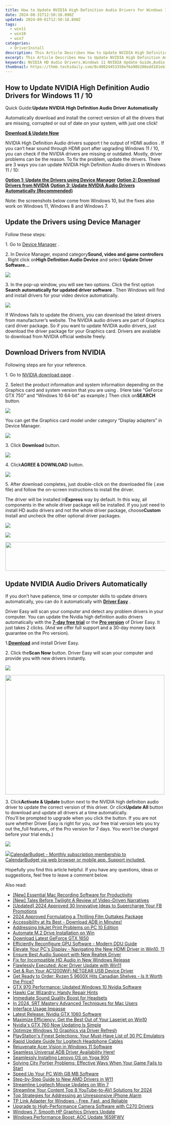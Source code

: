 ```yaml
---
title: How to Update NVIDIA High Definition Audio Drivers for Windows 11 / 10
date: 2024-08-31T12:50:18.890Z
updated: 2024-09-01T12:50:18.890Z
tags:
  - win11
  - win10
  - win7
categories:
  - DriverInstall
description: This Article Describes How to Update NVIDIA High Definition Audio Drivers for Windows 11 / 10
excerpt: This Article Describes How to Update NVIDIA High Definition Audio Drivers for Windows 11 / 10
keywords: NVIDIA HD Audio Drivers,Windows 11 NVIDIA Update Guide,Audio Driver Updates for NVIDIA,NVIDIA Drivers Installation Windows 10/11,Windows Audio Driver Upgrade,NVIDIA Sound Drivers for Modern OS,Latest NVIDIA HD Audio Driver Update Methods
thumbnail: https://thmb.techidaily.com/0c48024453358ef6a98b286edd181eb113a17b3521d6666287ecd3868dbe5cda.jpg
---
```


## How to Update NVIDIA High Definition Audio Drivers for Windows 11 / 10

 Quick Guide:**Update NVIDIA High Definition Audio Driver Automatically**

 Automatically download and install the correct version of all the drivers that are missing, corrupted or out of date on your system, with just one click!

[**Download & Update Now**](https://tools.techidaily.com/drivereasy/download/)

 NVIDIA High Definition Audio drivers support t he output of HDMI audios . If you can’t hear sound through HDMI port after upgrading Windows 11 / 10, you can check if the NVIDIA drivers are missing or outdated. Mostly, driver problems can be the reason. To fix the problem, update the drivers. There are 3 ways you can update NVIDIA High Definition Audio drivers in Windows 11 / 10:

[**Option 1: Update the Drivers using Device Manager**](#option1)
[**Option 2: Download Drivers from NVIDIA**](#option2)
[**Option 3: Update NVIDIA Audio Drivers Automatically (Recommended)**](#option3)

 Note: the screenshots below come from Windows 10, but the fixes also work on Windows 11, Windows 8 and Windows 7.

## **Update the Drivers using Device Manager**

Follow these steps:

1\. Go to [Device Manager](https://tools.techidaily.com/drivereasy/download/) .

 2\. In Device Manager, expand category**Sound, video and game controllers** . Right click on**High Definition Audio Device** and select **Update Driver Software…**

![](https://images.drivereasy.com/wp-content/uploads/2016/05/img_5742b3890be77.png)

 3\. In the pop-up window, you will see two options. Click the first option **Search automatically for updated driver software**  . Then Windows will find and install drivers for your video device automatically.

![](https://images.drivereasy.com/wp-content/uploads/2016/05/img_5742b40160063.png)

 If Windows fails to update the drivers, you can download the latest drivers from manufacturer’s website. The NVIDIA audio drivers are part of Graphics card driver package. So if you want to update NVIDIA audio drivers, just download the driver package for your Graphics card. Drivers are available to download from NVIDIA official website freely.

## **Download Drivers from NVIDIA**

Following steps are for your reference.

 1\. Go to [NVIDIA download page](https://tools.techidaily.com/drivereasy/download/) .

 2\. Select the product information and system information depending on the Graphics card and system version that you are using . (Here take “GeForce GTX 750” and “Windows 10 64-bit” as example.) Then click on**SEARCH** button.

![](https://images.drivereasy.com/wp-content/uploads/2016/05/img_5742b9a18efce.png)

 You can get the Graphics card model under category “Display adapters” in Device Manager.

![](https://images.drivereasy.com/wp-content/uploads/2016/05/img_5742ba69c39f8.png)

 3\. Click **Download**  button.

![](https://images.drivereasy.com/wp-content/uploads/2016/05/img_5742bbaee7b9a.png)

 4\. Click**AGREE & DOWNLOAD** button.

![](https://images.drivereasy.com/wp-content/uploads/2016/05/img_5742bc0b535c7.png)

 5\. After download completes, just double-click on the downloaded file (.exe file) and follow the on-screen instructions to install the driver.

 The driver will be installed in**Express** way by default. In this way, all components in the whole driver package will be installed. If you just need to install HD audio drivers and not the whole driver package, choose**Custom** Install and uncheck the other optional driver packages.

![](https://images.drivereasy.com/wp-content/uploads/2016/05/img_5742bd389e2bd.png)

![](https://images.drivereasy.com/wp-content/uploads/2016/05/img_5742bd7441228.png)

<!-- affiliate ads begin -->
<a href="https://zonlipartnershipprogram.pxf.io/c/5597632/1596691/17882" target="_top" id="1596691"><img src="//a.impactradius-go.com/display-ad/17882-1596691" border="0" alt="" width="728" height="90"/></a><img height="0" width="0" src="https://imp.pxf.io/i/5597632/1596691/17882" style="position:absolute;visibility:hidden;" border="0" />
<!-- affiliate ads end -->
## **Update NVIDIA Audio Drivers Automatically**

 If you don’t have patience, time or computer skills to update drivers automatically, you can do it automatically with **[Driver Easy](https://tools.techidaily.com/drivereasy/download/)**  .

 Driver Easy will scan your computer and detect any problem drivers in your computer. You can update the Nvidia high definition audio drivers automatically with the **[7-day free trial](https://tools.techidaily.com/drivereasy/download/)**  or the **[Pro version](https://tools.techidaily.com/drivereasy/download/)**  of Driver Easy. It just takes 2 clicks. (And we offer full support and a 30-day money back guarantee on the Pro version).

 1.[**Download**](https://tools.techidaily.com/drivereasy/download/) and install Driver Easy.

 2\. Click the**Scan Now** button. Driver Easy will scan your computer and provide you with new drivers instantly.

![](https://www.drivereasy.com/wp-content/uploads/2018/12/scan-1200x840.jpg)

<!-- affiliate ads begin -->
<a href="https://electronicx.pxf.io/c/5597632/1872456/14483" target="_top" id="1872456"><img src="//a.impactradius-go.com/display-ad/14483-1872456" border="0" alt="" width="500" height="375"/></a><img height="0" width="0" src="https://imp.pxf.io/i/5597632/1872456/14483" style="position:absolute;visibility:hidden;" border="0" />
<!-- affiliate ads end -->
 3\. Click**Activate & Update** button next to the NVIDIA high definition audio driver to update the correct version of this driver. Or click**Update All** button to download and update all drivers at a time automatically.  
 (You’ll be prompted to upgrade when you click the button. If you are not sure whether Driver Easy is right for you, our free trial version lets you try out the_full features_ of the Pro version for 7 days. You won’t be charged before your trial ends.)

![](https://www.drivereasy.com/wp-content/uploads/2024/05/NVIDIA-High-Definition-Audio.jpg)

<!-- affiliate ads begin -->
<a href="https://secure.2checkout.com/order/checkout.php?PRODS=37701530&QTY=1&AFFILIATE=108875&CART=1"><img src="https://secure.avangate.com/images/merchant/6fe0c81e3f9438db11ebbfba6c5ce460/products/copy_cbLogo_with_text_blue.png" border="0">CalendarBudget - Monthly subscription membership to CalendarBudget via web browser or mobile app. Support included. </a>
<!-- affiliate ads end -->
 Hopefully you find this article helpful. If you have any questions, ideas or suggestions, feel free to leave a comment below.

<ins class="adsbygoogle"
     style="display:block"
     data-ad-format="autorelaxed"
     data-ad-client="ca-pub-7571918770474297"
     data-ad-slot="1223367746"></ins>



<ins class="adsbygoogle"
     style="display:block"
     data-ad-client="ca-pub-7571918770474297"
     data-ad-slot="8358498916"
     data-ad-format="auto"
     data-full-width-responsive="true"></ins>





<span class="atpl-alsoreadstyle">Also read:</span>
<div><ul>
<li><a href="https://digital-screen-recording.techidaily.com/new-essential-mac-recording-software-for-productivity/"><u>[New] Essential Mac Recording Software for Productivity</u></a></li>
<li><a href="https://some-guidance.techidaily.com/new-tales-before-twilight-a-review-of-video-driven-narratives/"><u>[New] Tales Before Twilight  A Review of Video-Driven Narratives</u></a></li>
<li><a href="https://facebook-video-recording.techidaily.com/updated-2024-approved-30-innovative-ideas-to-supercharge-your-fb-promotions/"><u>[Updated] 2024 Approved  30 Innovative Ideas to Supercharge Your FB Promotions</u></a></li>
<li><a href="https://fox-hovers.techidaily.com/2024-approved-formulating-a-thrilling-film-outtakes-package/"><u>2024 Approved  Formulating a Thrilling Film Outtakes Package</u></a></li>
<li><a href="https://driver-install.techidaily.com/accessibility-at-its-best-download-adb-in-minutes/"><u>Accessibility at Its Best - Download ADB in Minutes!</u></a></li>
<li><a href="https://driver-install.techidaily.com/addressing-inkjet-print-problems-on-pc-10-edition/"><u>Addressing InkJet Print Problems on PC 10 Edition</u></a></li>
<li><a href="https://driver-install.techidaily.com/automate-m2-drive-installation-on-win/"><u>Automate M.2 Drive Installation on Win</u></a></li>
<li><a href="https://driver-install.techidaily.com/download-latest-geforce-gtx-1650/"><u>Download Latest GeForce GTX 1650</u></a></li>
<li><a href="https://driver-install.techidaily.com/efficiently-reconfigure-gpu-software-modern-ddu-guide/"><u>Efficiently Reconfigure GPU Software - Modern DDU Guide</u></a></li>
<li><a href="https://driver-install.techidaily.com/elevate-your-pcs-display-navigating-the-new-hdmi-driver-in-win10-11/"><u>Elevate Your PC's Display - Navigating the New HDMI Driver in Win10, 11</u></a></li>
<li><a href="https://driver-install.techidaily.com/ensure-best-audio-support-with-new-realtek-driver/"><u>Ensure Best Audio Support with New Realtek Driver</u></a></li>
<li><a href="https://driver-install.techidaily.com/fix-for-incompatible-hd-audio-in-new-windows-release/"><u>Fix for Incompatible HD Audio in New Windows Release</u></a></li>
<li><a href="https://driver-install.techidaily.com/flawlessly-executed-acer-driver-update-with-win11/"><u>Flawlessly Executed: Acer Driver Update with Win11</u></a></li>
<li><a href="https://driver-install.techidaily.com/get-and-run-your-ac1200wifi-netgear-usb-device-driver/"><u>Get & Run Your AC1200WiFi NETGEAR USB Device Driver</u></a></li>
<li><a href="https://hardware-help.techidaily.com/get-ready-to-order-ryzen-5-9600x-hits-canadian-shelves-is-it-worth-the-price/"><u>Get Ready to Order: Ryzen 5 9600X Hits Canadian Shelves - Is It Worth the Price?</u></a></li>
<li><a href="https://driver-install.techidaily.com/gtx-970-performance-updated-windows-10-nvidia-software/"><u>GTX 970 Performance: Updated Windows 10 Nvidia Software</u></a></li>
<li><a href="https://driver-install.techidaily.com/hawki-car-wizardry-handy-repair-hints/"><u>Hawki Car Wizardry: Handy Repair Hints</u></a></li>
<li><a href="https://driver-install.techidaily.com/immediate-sound-quality-boost-for-headsets/"><u>Immediate Sound Quality Boost for Headsets</u></a></li>
<li><a href="https://extra-guidance.techidaily.com/in-2024-srt-mastery-advanced-techniques-for-mac-users/"><u>In 2024, SRT Mastery  Advanced Techniques for Mac Users</u></a></li>
<li><a href="https://driver-install.techidaily.com/interface-usage-impasse/"><u>Interface Usage Impasse</u></a></li>
<li><a href="https://driver-install.techidaily.com/latest-release-nvidia-gtx-1060-software/"><u>Latest Release: Nvidia GTX 1060 Software</u></a></li>
<li><a href="https://driver-install.techidaily.com/maximize-efficiency-get-the-best-out-of-your-laserjet-on-win10/"><u>Maximize Efficiency: Get the Best Out of Your Laserjet on Win10</u></a></li>
<li><a href="https://driver-install.techidaily.com/nvidias-gtx-760-now-updating-is-simple/"><u>Nvidia's GTX 760 Now Updating Is Simple</u></a></li>
<li><a href="https://driver-install.techidaily.com/optimize-windows-10-graphics-via-driver-refresh/"><u>Optimize Windows 10 Graphics via Driver Refresh</u></a></li>
<li><a href="https://games-able.techidaily.com/playstations-finest-selections-your-must-have-list-of-30-pc-emulators/"><u>PlayStation's Finest Selections: Your Must-Have List of 30 PC Emulators</u></a></li>
<li><a href="https://driver-install.techidaily.com/rapid-update-guide-for-logitech-headphone-cables/"><u>Rapid Update Guide for Logitech Headphone Cables</u></a></li>
<li><a href="https://driver-install.techidaily.com/rejuvenate-acer-vision-in-windows-11-software/"><u>Rejuvenate Acer Vision in Windows 11 Software</u></a></li>
<li><a href="https://driver-install.techidaily.com/1720063471082-seamless-universal-adb-driver-availability-here/"><u>Seamless Universal ADB Driver Availability Here!</u></a></li>
<li><a href="https://driver-install.techidaily.com/seamlessly-installing-lenovo-os-on-yoga-900/"><u>Seamlessly Installing Lenovo OS on Yoga 900</u></a></li>
<li><a href="https://program-issues.techidaily.com/solving-city-portier-problems-effective-ways-when-your-game-fails-to-start/"><u>Solving City Portier Problems: Effective Ways When Your Game Fails to Start</u></a></li>
<li><a href="https://driver-install.techidaily.com/speed-up-your-pc-with-gb-mb-software/"><u>Speed Up Your PC With GB MB Software</u></a></li>
<li><a href="https://driver-install.techidaily.com/step-by-step-guide-to-new-amd-drivers-in-w11/"><u>Step-by-Step Guide to New AMD Drivers in W11</u></a></li>
<li><a href="https://driver-install.techidaily.com/streamline-logitech-mouse-updates-on-win-7/"><u>Streamline Logitech Mouse Updates on Win 7</u></a></li>
<li><a href="https://youtube-blog.techidaily.com/mline-your-content-top-8-youtube-to-avi-solutions-for-2024/"><u>Streamline Your Content  Top 8 YouTube-to-AVI Solutions for 2024</u></a></li>
<li><a href="https://fox-that.techidaily.com/top-strategies-for-addressing-an-unresponsive-iphone-alarm/"><u>Top Strategies for Addressing an Unresponsive iPhone Alarm</u></a></li>
<li><a href="https://driver-install.techidaily.com/tp-link-adapter-for-windows-free-fast-and-reliable/"><u>TP Link Adapter for Windows - Free, Fast, and Reliable</u></a></li>
<li><a href="https://driver-install.techidaily.com/upgrade-to-high-performance-camera-software-with-c270-drivers/"><u>Upgrade to High-Performance Camera Software with C270 Drivers</u></a></li>
<li><a href="https://driver-install.techidaily.com/windows-7-smooth-hp-graphics-drivers-update/"><u>Windows 7: Smooth HP Graphics Drivers Update</u></a></li>
<li><a href="https://driver-install.techidaily.com/windows-performance-boost-aoc-update-1659fwv/"><u>Windows Performance Boost: AOC Update 1659FWV</u></a></li>
</ul></div>
